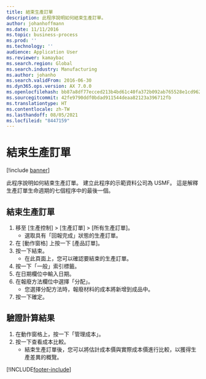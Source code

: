```yaml
---
title: 結束生產訂單
description: 此程序說明如何結束生產訂單。
author: johanhoffmann
ms.date: 11/11/2016
ms.topic: business-process
ms.prod: ''
ms.technology: ''
audience: Application User
ms.reviewer: kamaybac
ms.search.region: Global
ms.search.industry: Manufacturing
ms.author: johanho
ms.search.validFrom: 2016-06-30
ms.dyn365.ops.version: AX 7.0.0
ms.openlocfilehash: bb87a8df77ecced213b4bd61c40fa372b092ab765528e1cd96274cf79537d521
ms.sourcegitcommit: 42fe9790ddf0bdad911544deaa82123a396712fb
ms.translationtype: HT
ms.contentlocale: zh-TW
ms.lasthandoff: 08/05/2021
ms.locfileid: "8447159"
---
```

# <a name="end-a-production-order"></a>結束生產訂單

[!include [banner](../../includes/banner.md)]

此程序說明如何結束生產訂單。 建立此程序的示範資料公司為 USMF。 這是解釋生產訂單生命週期的七個程序中的最後一個。


## <a name="end-a-production-order"></a>結束生產訂單
1. 移至 [生產控制] > [生產訂單] > [所有生產訂單]。
    * 選取具有「回報完成」狀態的生產訂單。  
2. 在 [動作窗格] 上按一下 [產品訂單]。
3. 按一下結束。
    * 在此頁面上，您可以確認要結束的生產訂單。  
4. 按一下「一般」索引標籤。
5. 在日期欄位中輸入日期。
6. 在報廢方法欄位中選擇「分配」。
    * 您選擇分配方法時，報廢材料的成本將新增到成品中。  
7. 按一下確定。

## <a name="validate-calculation-results"></a>驗證計算結果
1. 在動作窗格上，按一下「管理成本」。
2. 按一下查看成本比較。
    * 結束生產訂單後，您可以將估計成本價與實際成本價進行比較，以獲得生產差異的概覽。  


[!INCLUDE[footer-include](../../../includes/footer-banner.md)]